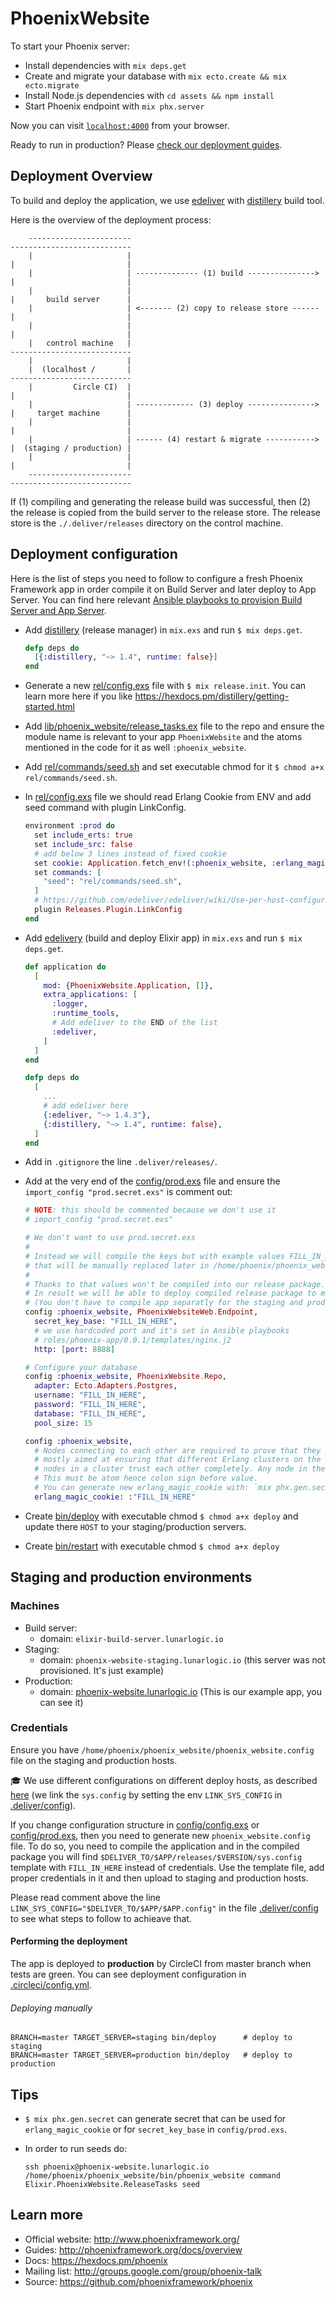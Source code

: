 # PhoenixWebsite

To start your Phoenix server:

  * Install dependencies with `mix deps.get`
  * Create and migrate your database with `mix ecto.create && mix ecto.migrate`
  * Install Node.js dependencies with `cd assets && npm install`
  * Start Phoenix endpoint with `mix phx.server`

Now you can visit [`localhost:4000`](http://localhost:4000) from your browser.

Ready to run in production? Please [check our deployment guides](http://www.phoenixframework.org/docs/deployment).

## Deployment Overview

To build and deploy the application, we use [edeliver](https://github.com/boldpoker/edeliver) with [distillery](https://github.com/bitwalker/distillery) build tool.

Here is the overview of the deployment process:

<!-- language: lang-none -->

        -----------------------                                           ---------------------------
        |                     |                                           |                         |
        |                     | -------------- (1) build ---------------> |                         |
        |                     |                                           |       build server      |
        |                     | <------- (2) copy to release store ------ |                         |
        |                     |                                           |                         |
        |   control machine   |                                           ---------------------------
        |                     |
        |  (localhost /       |                                           ---------------------------
        |         Circle CI)  |                                           |                         |
        |                     | ------------- (3) deploy ---------------> |     target machine      |
        |                     |                                           |                         |
        |                     | ------ (4) restart & migrate -----------> |  (staging / production) |
        |                     |                                           |                         |
        -----------------------                                           ---------------------------

If (1) compiling and generating the release build was successful, then (2) the release is copied from the build server to the release store.
The release store is the `./.deliver/releases` directory on the control machine.

## Deployment configuration

Here is the list of steps you need to follow to configure a fresh Phoenix Framework app in order compile it on Build Server and later deploy to App Server.
You can find here relevant [Ansible playbooks to provision Build Server and App Server](https://github.com/LunarLogic/ansible-elixir-playbooks).

* Add [distillery](https://github.com/bitwalker/distillery) (release manager) in `mix.exs` and run `$ mix deps.get`.

  ```elixir
  defp deps do
    [{:distillery, "~> 1.4", runtime: false}]
  end
  ```

* Generate a new [rel/config.exs](rel/config.exs) file with `$ mix release.init`. You can learn more here if you like https://hexdocs.pm/distillery/getting-started.html
* Add [lib/phoenix_website/release_tasks.ex](lib/phoenix_website/release_tasks.ex) file to the repo and ensure the module name is relevant to your app `PhoenixWebsite` and the atoms mentioned in the code for it as well `:phoenix_website`.
* Add [rel/commands/seed.sh](rel/commands/seed.sh) and set executable chmod for it `$ chmod a+x rel/commands/seed.sh`.
* In [rel/config.exs](rel/config.exs) file we should read Erlang Cookie from ENV and add seed command with plugin LinkConfig.

  ```elixir
  environment :prod do
    set include_erts: true
    set include_src: false
    # add below 3 lines instead of fixed cookie
    set cookie: Application.fetch_env!(:phoenix_website, :erlang_magic_cookie)
    set commands: [
      "seed": "rel/commands/seed.sh",
    ]
    # https://github.com/edeliver/edeliver/wiki/Use-per-host-configuration#linking-with-distillery
    plugin Releases.Plugin.LinkConfig
  end
  ```

* Add [edelivery](https://github.com/edeliver/edeliver) (build and deploy Elixir app) in `mix.exs` and run `$ mix deps.get`.

  ```elixir
  def application do
    [
      mod: {PhoenixWebsite.Application, []},
      extra_applications: [
        :logger,
        :runtime_tools,
        # Add edeliver to the END of the list
        :edeliver,
      ]
    ]
  end
  ```

  ```elixir
  defp deps do
    [
      ...
      # add edeliver here
      {:edeliver, "~> 1.4.3"},
      {:distillery, "~> 1.4", runtime: false},
    ]
  end
  ```

* Add in `.gitignore` the line `.deliver/releases/`.
* Add at the very end of the [config/prod.exs](config/prod.exs) file and ensure the `import_config "prod.secret.exs"` is comment out:

  ```elixir
  # NOTE: this should be commented because we don't use it
  # import_config "prod.secret.exs"

  # We don't want to use prod.secret.exs
  #
  # Instead we will compile the keys but with example values FILL_IN_HERE
  # that will be manually replaced later in /home/phoenix/phoenix_website/phoenix_website.config on the App Server.
  #
  # Thanks to that values won't be compiled into our release package.
  # In result we will be able to deploy compiled release package to multiple environments like staging/production.
  # (You don't have to compile app separatly for the staging and production as it was with using prod.secret.exs approach)
  config :phoenix_website, PhoenixWebsiteWeb.Endpoint,
    secret_key_base: "FILL_IN_HERE",
    # we use hardcoded port and it's set in Ansible playbooks
    # roles/phoenix-app/0.0.1/templates/nginx.j2
    http: [port: 8888]

  # Configure your database
  config :phoenix_website, PhoenixWebsite.Repo,
    adapter: Ecto.Adapters.Postgres,
    username: "FILL_IN_HERE",
    password: "FILL_IN_HERE",
    database: "FILL_IN_HERE",
    pool_size: 15

  config :phoenix_website,
    # Nodes connecting to each other are required to prove that they possess a shared secret, called a "cookie". This is
    # mostly aimed at ensuring that different Erlang clusters on the same network don't accidentally merge. All Erlang
    # nodes in a cluster trust each other completely. Any node in the cluster can run any code on any of the other nodes.
    # This must be atom hence colon sign before value.
    # You can generate new erlang_magic_cookie with: `mix phx.gen.secret`.
    erlang_magic_cookie: :"FILL_IN_HERE"
  ```
* Create [bin/deploy](bin/deploy) with executable chmod `$ chmod a+x deploy` and update there `HOST` to your staging/production servers.
* Create [bin/restart](bin/restart) with executable chmod `$ chmod a+x deploy`

## Staging and production environments

### Machines

* Build server:
  * domain: `elixir-build-server.lunarlogic.io`
* Staging:
  * domain: `phoenix-website-staging.lunarlogic.io` (this server was not provisioned. It's just example)
* Production:
  * domain: [phoenix-website.lunarlogic.io](https://phoenix-website.lunarlogic.io) (This is our example app, you can see it)

### Credentials

Ensure you have `/home/phoenix/phoenix_website/phoenix_website.config` file on the staging and production hosts.

:mortar_board: We use different configurations on different deploy hosts, as described
[here](https://github.com/boldpoker/edeliver/wiki/Use-per-host-configuration)
(we link the `sys.config` by setting the env `LINK_SYS_CONFIG` in [.deliver/config](.deliver/config)).

If you change configuration structure in [config/config.exs](config/config.exs) or [config/prod.exs](config/prod.exs),
then you need to generate new `phoenix_website.config` file. To do so, you need to compile the application and in the compiled
package you will find `$DELIVER_TO/$APP/releases/$VERSION/sys.config` template with `FILL_IN_HERE` instead of
credentials. Use the template file, add proper credentials in it and then upload to staging and production hosts.

Please read comment above the line `LINK_SYS_CONFIG="$DELIVER_TO/$APP/$APP.config"` in the file [.deliver/config](.deliver/config) to see what steps to follow to achieave that.

#### Performing the deployment

The app is deployed to **production** by CircleCI from master branch when tests are green. You can see deployment configuration in [.circleci/config.yml](.circleci/config.yml).

###### Deploying manually

```shell
BRANCH=master TARGET_SERVER=staging bin/deploy      # deploy to staging
BRANCH=master TARGET_SERVER=production bin/deploy   # deploy to production
```

## Tips

* `$ mix phx.gen.secret` can generate secret that can be used for `erlang_magic_cookie` or for `secret_key_base` in `config/prod.exs`.
* In order to run seeds do:

  ```shell
  ssh phoenix@phoenix-website.lunarlogic.io /home/phoenix/phoenix_website/bin/phoenix_website command Elixir.PhoenixWebsite.ReleaseTasks seed
  ```

## Learn more

  * Official website: http://www.phoenixframework.org/
  * Guides: http://phoenixframework.org/docs/overview
  * Docs: https://hexdocs.pm/phoenix
  * Mailing list: http://groups.google.com/group/phoenix-talk
  * Source: https://github.com/phoenixframework/phoenix
